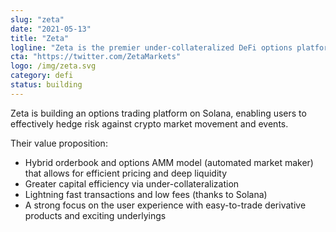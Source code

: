 ```yaml
---
slug: "zeta"
date: "2021-05-13"
title: "Zeta"
logline: "Zeta is the premier under-collateralized DeFi options platform built on Solana."
cta: "https://twitter.com/ZetaMarkets"
logo: /img/zeta.svg
category: defi 
status: building
---
```


Zeta is building an options trading platform on Solana, enabling users to effectively hedge risk against crypto market movement and events.

Their value proposition:

* Hybrid orderbook and options AMM model (automated market maker) that allows for efficient pricing and deep liquidity
* Greater capital efficiency via under-collateralization
* Lightning fast transactions and low fees (thanks to Solana)
* A strong focus on the user experience with easy-to-trade derivative products and exciting underlyings
